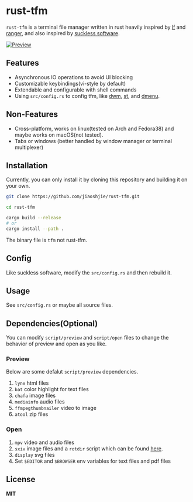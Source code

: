 # rust-tfm

`rust-tfm` is a terminal file manager written in rust heavily inspired by [lf](https://github.com/gokcehan/lf) and [ranger](https://github.com/ranger/ranger), and also inspired by [suckless software](https://suckless.org/).

[![Preview](https://github.com/jiaoshijie/rust-tfm/assets/43605101/246b0a58-e604-4b13-9449-f991039b6f55)](https://github.com/jiaoshijie/rust-tfm/assets/43605101/6a5b1e3a-52e6-4ae9-b85d-eb8c0dd16308)

## Features

- Asynchronous IO operations to avoid UI blocking
- Customizable keybindings(vi-style by default)
- Extendable and configurable with shell commands
- Using `src/config.rs` to config tfm, like [dwm](https://dwm.suckless.org/), [st](https://st.suckless.org/), and [dmenu](https://tools.suckless.org/dmenu/).

## Non-Features

- Cross-platform, works on linux(tested on Arch and Fedora38) and maybe works on macOS(not tested).
- Tabs or windows (better handled by window manager or terminal multiplexer)

## Installation

Currently, you can only install it by cloning this repository and building it on your own.

```bash
git clone https://github.com/jiaoshjie/rust-tfm.git

cd rust-tfm

cargo build --release
# or
cargo install --path .
```

The binary file is `tfm` not rust-tfm.

## Config

Like suckless software, modify the `src/config.rs` and then rebuild it.

## Usage

See `src/config.rs` or maybe all source files.

## Dependencies(Optional)

You can modify `script/preview` and `script/open` files to change the behavior of preview and open as you like.

### Preview

Below are some defalut `script/preview` dependencies.

1. `lynx` html files
2. `bat` color highlight for text files
3. `chafa` image files
4. `mediainfo` audio files
5. `ffmpegthumbnailer` video to image
6. `atool` zip files

### Open

1. `mpv` video and audio files
2. `sxiv` image files and a `rotdir` script which can be found [here](https://github.com/jiaoshijie/dots/blob/main/scripts/bin/rotdir).
3. `display` svg files
4. Set `$EDITOR` and `$BROWSER` env variables for text files and pdf files

## License

**MIT**
